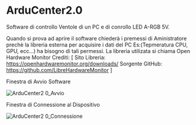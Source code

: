 # ArduCenter2.0
Software di controllo Ventole di un PC e di conrollo LED A-RGB 5V.

Quando si prova ad aprire il software chiederà i premessi di Aministratore prechè la libreria esterna per acquisire i dati del PC Es:(Tepmeratura CPU, GPU, ecc...)
ha bisogno di tali permessi.
La libreria utilizata si chiama  Open Hardware Monitor
Crediti:
[
Sito Libreria: https://openhardwaremonitor.org/downloads/
Sorgente GitHub: https://github.com/LibreHardwareMonitor
]


Finestra di Avvio Software

![ArduCenter2 0_Avvio](https://user-images.githubusercontent.com/76437833/224063211-2411060d-9eef-476a-abdc-ca90b421d452.png)

Finestra di Connessione al Dispositivo

![ArduCenter2 0_Connessione](https://user-images.githubusercontent.com/76437833/224063541-fcd56d87-a176-4f67-8fda-28826c737e24.png)

